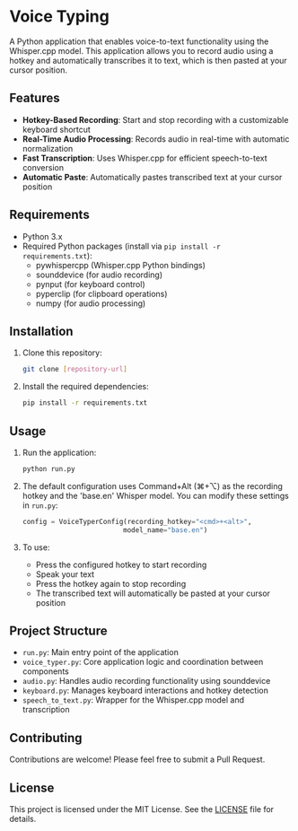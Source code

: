# Voice Typing

A Python application that enables voice-to-text functionality using the Whisper.cpp model. This application allows you to record audio using a hotkey and automatically transcribes it to text, which is then pasted at your cursor position.

## Features

- **Hotkey-Based Recording**: Start and stop recording with a customizable keyboard shortcut
- **Real-Time Audio Processing**: Records audio in real-time with automatic normalization
- **Fast Transcription**: Uses Whisper.cpp for efficient speech-to-text conversion
- **Automatic Paste**: Automatically pastes transcribed text at your cursor position

## Requirements

- Python 3.x
- Required Python packages (install via `pip install -r requirements.txt`):
  - pywhispercpp (Whisper.cpp Python bindings)
  - sounddevice (for audio recording)
  - pynput (for keyboard control)
  - pyperclip (for clipboard operations)
  - numpy (for audio processing)

## Installation

1. Clone this repository:
   ```bash
   git clone [repository-url]
   ```

2. Install the required dependencies:
   ```bash
   pip install -r requirements.txt
   ```

## Usage

1. Run the application:
   ```bash
   python run.py
   ```

2. The default configuration uses Command+Alt (⌘+⌥) as the recording hotkey and the 'base.en' Whisper model. You can modify these settings in `run.py`:
   ```python
   config = VoiceTyperConfig(recording_hotkey="<cmd>+<alt>",
                            model_name="base.en")
   ```

3. To use:
   - Press the configured hotkey to start recording
   - Speak your text
   - Press the hotkey again to stop recording
   - The transcribed text will automatically be pasted at your cursor position

## Project Structure

- `run.py`: Main entry point of the application
- `voice_typer.py`: Core application logic and coordination between components
- `audio.py`: Handles audio recording functionality using sounddevice
- `keyboard.py`: Manages keyboard interactions and hotkey detection
- `speech_to_text.py`: Wrapper for the Whisper.cpp model and transcription

## Contributing

Contributions are welcome! Please feel free to submit a Pull Request.

## License

This project is licensed under the MIT License. See the [LICENSE](LICENSE) file for details.
